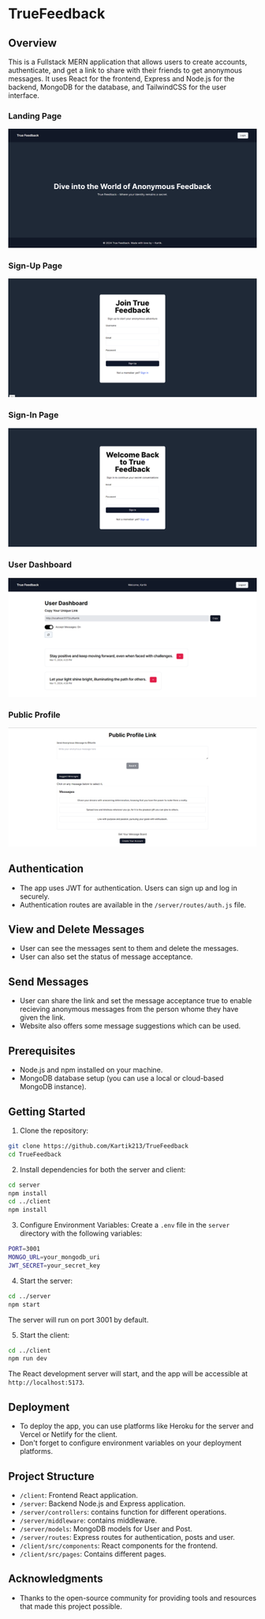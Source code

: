 # TrueFeedback

## Overview

This is a Fullstack MERN application that allows users to create accounts, authenticate, and get a link to share with their friends to get anonymous messages. It uses React for the frontend, Express and Node.js for the backend, MongoDB for the database, and TailwindCSS for the user interface.

### Landing Page
![LandingPage](ReadmeImages/LandingPage.png)

### Sign-Up Page
![Sign-Up Page](ReadmeImages/Sign-up.png)

### Sign-In Page
![Sign-In Page](ReadmeImages/Sign-In.png)

### User Dashboard
![User Dashboard](ReadmeImages/Dashboard.png)

### Public Profile
![Public profile page to send message](ReadmeImages/PublicProfile.png)

## Authentication

- The app uses JWT for authentication. Users can sign up and log in securely.
- Authentication routes are available in the `/server/routes/auth.js` file.

## View and Delete Messages

- User can see the messages sent to them and delete the messages.
- User can also set the status of message acceptance.

## Send Messages

- User can share the link and set the message acceptance true to enable recieving anonymous messages from the person whome they have given the link.
- Website also offers some message suggestions which can be used.

## Prerequisites

- Node.js and npm installed on your machine.
- MongoDB database setup (you can use a local or cloud-based MongoDB instance).

## Getting Started

1. Clone the repository:

```bash
git clone https://github.com/Kartik213/TrueFeedback
cd TrueFeedback
```

2. Install dependencies for both the server and client:

```bash
cd server
npm install
cd ../client
npm install
```

3. Configure Environment Variables:
   Create a `.env` file in the `server` directory with the following variables:

```bash
PORT=3001
MONGO_URL=your_mongodb_uri
JWT_SECRET=your_secret_key
```

4. Start the server:

```bash
cd ../server
npm start
```

The server will run on port 3001 by default. 

5. Start the client:

```bash
cd ../client
npm run dev
```

The React development server will start, and the app will be accessible at `http://localhost:5173`.

## Deployment

- To deploy the app, you can use platforms like Heroku for the server and Vercel or Netlify for the client.
- Don't forget to configure environment variables on your deployment platforms.

## Project Structure

- `/client`: Frontend React application.
- `/server`: Backend Node.js and Express application.
- `/server/controllers`: contains function for different operations.
- `/server/middleware`: contains middleware.
- `/server/models`: MongoDB models for User and Post.
- `/server/routes`: Express routes for authentication, posts and user.
- `/client/src/components`: React components for the frontend.
- `/client/src/pages`: Contains different pages.

## Acknowledgments

- Thanks to the open-source community for providing tools and resources that made this project possible.
